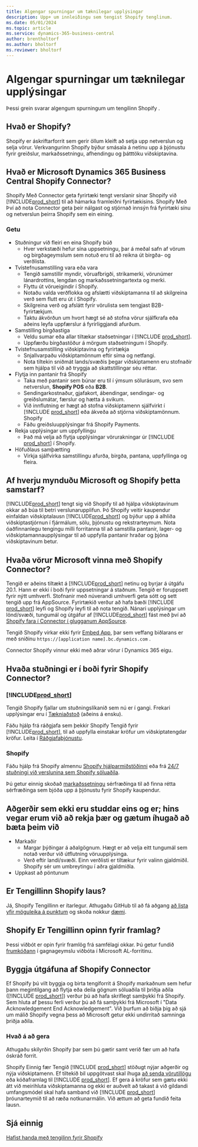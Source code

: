 ```yaml
---
title: Algengar spurningar um tæknilegar upplýsingar
description: Upp+ um innleiðingu sem tengist Shopify tenglinum.
ms.date: 05/01/2024
ms.topic: article
ms.service: dynamics-365-business-central
author: brentholtorf
ms.author: bholtorf
ms.reviewer: bholtorf
---
```


# <a name="faq-for-technical-details"></a>Algengar spurningar um tæknilegar upplýsingar

Þessi grein svarar algengum spurningum um tengilinn Shopify .

## <a name="what-is-shopify"></a>Hvað er Shopify?

Shopify er áskriftarforrit sem gerir öllum kleift að setja upp netverslun og selja vörur. Verkvangurinn Shopify býður smásala á netinu upp á þjónustu fyrir greiðslur, markaðssetningu, afhendingu og þátttöku viðskiptavina.

## <a name="what-is-the-microsoft-dynamics-365-business-central-shopify-connector"></a>Hvað er Microsoft Dynamics 365 Business Central Shopify Connector?

 Shopify Með Connector geta fyrirtæki tengt verslanir sínar Shopify við [!INCLUDE[prod_short](../includes/prod_short.md)] til að hámarka framleiðni fyrirtækisins.  Shopify Með Því að nota Connector geta þeir nálgast og stjórnað innsýn frá fyrirtæki sínu og netverslun þeirra Shopify sem ein eining.

### <a name="capabilities"></a>Getu

- Stuðningur við fleiri en eina Shopify búð
  - Hver verkstæði hefur sína uppsetningu, þar á meðal safn af vörum og birgðageymslum sem notuð eru til að reikna út birgða- og verðlista.  
- Tvístefnusamstilling vara eða vara
  - Tengið samstillir myndir, vöruafbrigði, strikamerki, vörunúmer lánardrottins, lengdan og markaðssetningartexta og merki.  
  - Flyttu út vörueigindir í Shopify.  
  - Notaðu valda verðflokka og afslætti viðskiptamanna til að skilgreina verð sem flutt eru út í Shopify.
  - Skilgreina verð og afslátt fyrir vörulista sem tengjast B2B-fyrirtækjum.
  - Taktu ákvörðun um hvort hægt sé að stofna vörur sjálfkrafa eða aðeins leyfa uppfærslur á fyrirliggjandi afurðum.
- Samstilling birgðastiga
  - Veldu sumar eða allar tiltækar staðsetningar í [!INCLUDE [prod_short](../includes/prod_short.md)].  
  - Uppfærðu birgðastöður á mörgum staðsetningum í Shopify.  
- Tvístefnusamstilling viðskiptavina og fyrirtækja
  - Snjallvarpaðu viðskiptamönnum eftir síma og netfangi.  
  - Nota tiltekin sniðmát lands/svæðis þegar viðskiptamenn eru stofnaðir sem hjálpa til við að tryggja að skattstillingar séu réttar.  
- Flytja inn pantanir frá Shopify
  - Taka með pantanir sem búnar eru til í ýmsum sölurásum, svo sem netverslun, **Shopify  POS** eða **B2B**.
  - Sendingarkostnaður, gjafakort, ábendingar, sendingar- og greiðslumátar, færslur og hætta á svikum.  
  - Við innflutning er hægt að stofna viðskiptamenn sjálfvirkt í [!INCLUDE [prod_short](../includes/prod_short.md)] eða ákveða að stjórna viðskiptamönnum. Shopify  
  - Fáðu greiðsluupplýsingar frá Shopify Payments.
- Rekja upplýsingar um uppfyllingu
  - Það má velja að flytja upplýsingar vörurakningar úr [!INCLUDE [prod_short](../includes/prod_short.md)] í Shopify.
- Höfuðlaus samþætting
  - Virkja sjálfvirka samstillingu afurða, birgða, pantana, uppfyllinga og fleira.

## <a name="why-did-microsoft-and-shopify-form-this-partnership"></a>Af hverju mynduðu Microsoft og Shopify þetta samstarf?

[!INCLUDE[prod_short](../includes/prod_long.md)] tengt sig við Shopify til að hjálpa viðskiptavinum okkar að búa til betri verslunarupplifun. Þó Shopify veitir kaupendur einfaldan viðskiptalausn [!INCLUDE[prod_short](../includes/prod_short.md)]  og býður upp á alhliða viðskiptastjórnun í fjármálum, sölu, þjónustu og rekstrarteymum. Nota óaðfinnanlegu tengingu milli forritanna til að samstilla pantanir, lager- og viðskiptamannaupplýsingar til að uppfylla pantanir hraðar og þjóna viðskiptavinum betur.

## <a name="which-microsoft-products-work-with-the-shopify-connector"></a>Hvaða vörur Microsoft vinna með Shopify Connector?

Tengið er aðeins tiltækt á [!INCLUDE[prod_short](../includes/prod_short.md)] netinu og byrjar á útgáfu 20.1. Hann er ekki í boði fyrir uppsetningar á staðnum. Tengið er foruppsett fyrir nýtt umhverfi. Stofnanir með núverandi umhverfi geta sótt og sett tengið upp frá AppSource. Fyrirtækið verður að hafa bæði [!INCLUDE [prod_short](../includes/prod_short.md)] leyfi og Shopify leyfi til að nota tengið. Nánari upplýsingar um lönd/svæði, tungumál og útgáfur af [!INCLUDE[prod_short](../includes/prod_short.md)] fást með því að [Shopify fara í Connector í glugganum AppSource](https://go.microsoft.com/fwlink/?linkid=2196238).

Tengið Shopify virkar ekki fyrir [Embed App](/dynamics365/business-central/dev-itpro/deployment/embed-app-overview), þar sem veffang biðlarans er með sniðinu `https://[application name].bc.dynamics.com` .

Connector Shopify vinnur ekki með aðrar vörur í Dynamics 365 eigu.

## <a name="what-support-is-offered-for-the-shopify-connector"></a>Hvaða stuðningi er í boði fyrir Shopify Connector?

### [!INCLUDE[prod_short](../includes/prod_short.md)]

Tengið Shopify fjallar um stuðningslíkanið sem nú er í gangi. Frekari upplýsingar eru í [Tækniaðstoð](/dynamics365/business-central/dev-itpro/administration//manage-technical-support) (aðeins á ensku).

Fáðu hjálp frá ráðgjafa sem þekkir Shopify Tengið fyrir [!INCLUDE[prod_short](../includes/prod_short.md)], til að uppfylla einstakar kröfur um viðskiptatengdar kröfur. Leita í [Ráðgjafaþjónustu](https://aka.ms/BCShopifyConsultant).

### <a name="shopify"></a>Shopify

Fáðu hjálp frá Shopify almennu [Shopify hjálparmiðstöðinni](https://help.shopify.com/) eða frá [24/7 stuðningi við verslunina sem Shopify söluaðila](https://help.shopify.com/questions#/).

Þú getur einnig skoðað [markaðssetningu](https://experts.shopify.com/) sérfræðinga til að finna rétta sérfræðinga sem bjóða upp á þjónustu fyrir Shopify kaupendur.

## <a name="currently-unsupported-features-however-were-tracking-them-and-may-consider-adding-them"></a>Aðgerðir sem ekki eru studdar eins og er; hins vegar erum við að rekja þær og gætum íhugað að bæta þeim við

- Markaðir
  - Margar þýðingar á aðalgögnum. Hægt er að velja eitt tungumál sem notað verður við útflutning vöruupplýsinga.
  - Verð eftir landi/svæði. Einn verðlisti er tiltækur fyrir valinn gjaldmiðil. Shopify sér um umbreytingu í aðra gjaldmiðla.
- Uppkast að pöntunum

## <a name="is-the-shopify-connector-extensible"></a>Er Tengillinn Shopify laus?

Já, Shopify Tengillinn er ítarlegur. Athugaðu GitHub til að fá aðgang [að lista yfir möguleika á punktum](https://github.com/microsoft/ALAppExtensions/tree/main/Apps/W1/Shopify) og skoða nokkur [dæmi](/dynamics365/business-central/dev-itpro/developer/devenv-extending-shopify).

## <a name="is-the-shopify-connector-open-for-contribution"></a>Shopify Er Tengillinn opinn fyrir framlag?

Þessi viðbót er opin fyrir framlög frá samfélagi okkar. Þú getur fundið [frumkóðann](https://github.com/microsoft/ALAppExtensions/tree/main/Apps/W1/Shopify) í gagnageymslu viðbóta í Microsoft AL-forritinu.

## <a name="building-your-version-of-the-shopify-connector"></a>Byggja útgáfuna af Shopify Connector

Ef Shopify þú vilt byggja og birta tengiforrit á Shopify markaðnum sem hefur þann megintilgang að flytja eða deila gögnum söluaðila til þriðja aðila ([!INCLUDE [prod_short](../includes/prod_short.md)]) verður þú að hafa skriflegt samþykki frá Shopify. Sem hluta af þessu ferli verður þú að fá samþykki frá Microsoft í "Data Acknowledgement End Acknowledgement". Við þurfum að biðja þig að sjá um málið Shopify vegna þess að Microsoft getur ekki undirritað samninga þriðja aðila.

### <a name="what-to-do"></a>Hvað á að gera

Athugaðu skilyrðin Shopify þar sem þú gætir samt verið fær um að hafa óskráð forrit.

 Shopify Einnig fær Tengið [!INCLUDE [prod_short](../includes/prod_short.md)] stöðugt nýjar aðgerðir og nýja viðskiptamenn. Ef tiltekið bil uppgötvast skal íhuga [að senda vörutillögu](https://aka.ms/bcideas) eða kóðaframlag til [!INCLUDE [prod_short](../includes/prod_short.md)]. Ef gera á kröfur sem gætu ekki átt við meirihluta viðskiptamanna og ekki er auðvelt að takast á við gildandi umfangsmódel skal hafa samband við [!INCLUDE [prod_short](../includes/prod_short.md)] þróunarteymið til að ræða notkunarmálin. Við ættum að geta fundið feita lausn.

## <a name="see-also"></a>Sjá einnig

[Hafist handa með tengilinn fyrir Shopify](get-started.md)  
